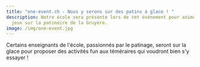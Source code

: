 ```yaml
---
title: "one-event.ch - Nous y serons sur des patins à glace ! "
description: Notre école sera présente lors de cet événement pour animer des
  jeux sur la patinoire de la Gruyère.
image: /img/one-event.jpg
---
```

C﻿ertains enseignants de l'école, passionnés par le patinage, seront sur la glace pour proposer des activités fun aux téméraires qui voudront bien s'y essayer !